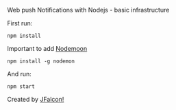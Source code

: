 Web push Notifications with Nodejs - basic infrastructure

First run:

```
npm install
```

Important to add [Nodemoon](https://github.com/remy/nodemon)

```
npm install -g nodemon
```

And run:
```
npm start
```

Created by [JFalcon!](https://www.jfalcon.net)
